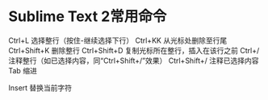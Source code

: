 <h1>Sublime Text 2常用命令</h1>
<div>
Ctrl+L           选择整行（按住-继续选择下行）                           
Ctrl+KK          从光标处删除至行尾                                      
Ctrl+Shift+K     删除整行
Ctrl+Shift+D     复制光标所在整行，插入在该行之前 
Ctrl+/           注释整行（如已选择内容，同“Ctrl+Shift+/”效果）        
Ctrl+Shift+/     注释已选择内容
Tab              缩进

Insert           替换当前字符
</div>
